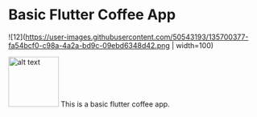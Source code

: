# Basic Flutter Coffee App

![12](https://user-images.githubusercontent.com/50543193/135700377-fa54bcf0-c98a-4a2a-bd9c-09ebd6348d42.png | width=100)

<img src="https://user-images.githubusercontent.com/50543193/135700377-fa54bcf0-c98a-4a2a-bd9c-09ebd6348d42.png" alt="alt text" width="100" height="100 ">
This is a basic flutter coffee app.


